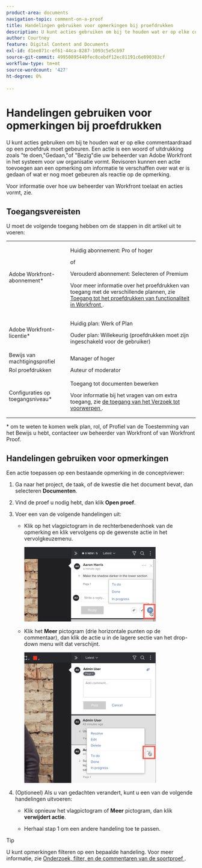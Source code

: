 ```yaml
---
product-area: documents
navigation-topic: comment-on-a-proof
title: Handelingen gebruiken voor opmerkingen bij proefdrukken
description: U kunt acties gebruiken om bij te houden wat er op elke commentaardraad op een proefdruk moet gebeuren. Een actie is een woord of uitdrukking zoals "te doen,"Gedaan,"of "Bezig"die uw beheerder van Adobe Workfront in het systeem voor uw organisatie vormt. Revisoren kunnen een actie toevoegen aan een opmerking om informatie te verschaffen over wat er is gedaan of wat er nog moet gebeuren als reactie op de opmerking.
author: Courtney
feature: Digital Content and Documents
exl-id: d1ee871c-ef61-44ca-8287-1093c5e5cb97
source-git-commit: 49950895440fec8cebdf12ec81191c6e890383cf
workflow-type: tm+mt
source-wordcount: '427'
ht-degree: 0%

---
```


# Handelingen gebruiken voor opmerkingen bij proefdrukken

U kunt acties gebruiken om bij te houden wat er op elke commentaardraad op een proefdruk moet gebeuren. Een actie is een woord of uitdrukking zoals &quot;te doen,&quot;Gedaan,&quot;of &quot;Bezig&quot;die uw beheerder van Adobe Workfront in het systeem voor uw organisatie vormt. Revisoren kunnen een actie toevoegen aan een opmerking om informatie te verschaffen over wat er is gedaan of wat er nog moet gebeuren als reactie op de opmerking.

Voor informatie over hoe uw beheerder van Workfront toelaat en acties vormt, zie.

## Toegangsvereisten

U moet de volgende toegang hebben om de stappen in dit artikel uit te voeren:

<table style="table-layout:auto"> 
 <col> 
 <col> 
 <tbody> 
  <tr> 
   <td role="rowheader">Adobe Workfront-abonnement*</td> 
   <td> <p>Huidig abonnement: Pro of hoger</p> <p>of</p> <p>Verouderd abonnement: Selecteren of Premium</p> <p>Voor meer informatie over het proefdrukken van toegang met de verschillende plannen, zie <a href="/help/quicksilver/administration-and-setup/manage-workfront/configure-proofing/access-to-proofing-functionality.md" class="MCXref xref"> Toegang tot het proefdrukken van functionaliteit in Workfront </a>.</p> </td> 
  </tr> 
  <tr> 
   <td role="rowheader">Adobe Workfront-licentie*</td> 
   <td> <p>Huidig plan: Werk of Plan</p> <p>Ouder plan: Willekeurig (proefdrukken moet zijn ingeschakeld voor de gebruiker)</p> </td> 
  </tr> 
  <tr> 
   <td role="rowheader">Bewijs van machtigingsprofiel </td> 
   <td>Manager of hoger</td> 
  </tr> 
  <tr> 
   <td role="rowheader">Rol proefdrukken</td> 
   <td>Auteur of moderator</td> 
  </tr> 
  <tr> 
   <td role="rowheader">Configuraties op toegangsniveau*</td> 
   <td> <p>Toegang tot documenten bewerken</p> <p>Voor informatie bij het vragen van om extra toegang, zie <a href="../../../../workfront-basics/grant-and-request-access-to-objects/request-access.md" class="MCXref xref"> de toegang van het Verzoek tot voorwerpen </a>.</p> </td> 
  </tr> 
 </tbody> 
</table>

&#42; om te weten te komen welk plan, rol, of Profiel van de Toestemming van het Bewijs u hebt, contacteer uw beheerder van Workfront of van Workfront Proof.

## Handelingen gebruiken voor opmerkingen

Een actie toepassen op een bestaande opmerking in de conceptviewer:

1. Ga naar het project, de taak, of de kwestie die het document bevat, dan selecteren **Documenten**.
1. Vind de proef u nodig hebt, dan klik **Open proef**.

1. Voer een van de volgende handelingen uit:

   * Klik op het vlagpictogram in de rechterbenedenhoek van de opmerking en klik vervolgens op de gewenste actie in het vervolgkeuzemenu.

     ![](assets/actions-flag-icon-350x198.png)

   * Klik het **Meer** pictogram (drie horizontale punten op de commentaar), dan klik de actie u in de lagere sectie van het drop-down menu wilt dat verschijnt.

     ![ Actions_on_comments-More_menu.png ](assets/actions-on-coments-more-menu-350x347.png)

1. (Optioneel) Als u van gedachten verandert, kunt u een van de volgende handelingen uitvoeren:

   * Klik opnieuw het vlagpictogram of **Meer** pictogram, dan klik **verwijdert actie**.

   * Herhaal stap 1 om een andere handeling toe te passen.

>[!TIP]
>
>U kunt opmerkingen filteren op een bepaalde handeling. Voor meer informatie, zie [ Onderzoek, filter, en de commentaren van de soortproef ](../../../../review-and-approve-work/proofing/reviewing-proofs-within-workfront/comment-on-a-proof/search-filter-sort-comments.md).
